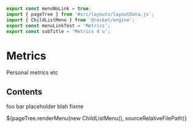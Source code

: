 ```js server

export const menuNoLink = true;
import { pageTree } from '#src/layouts/layoutData.js';
import { ChildListMenu } from '@rocket/engine';
export const menuLinkText = 'Metrics';
export const subTitle = 'Metrics 4 u';
```

# Metrics

Personal metrics etc

## Contents

foo bar placeholder blah fixme

<div>${pageTree.renderMenu(new ChildListMenu(), sourceRelativeFilePath)}</div>
